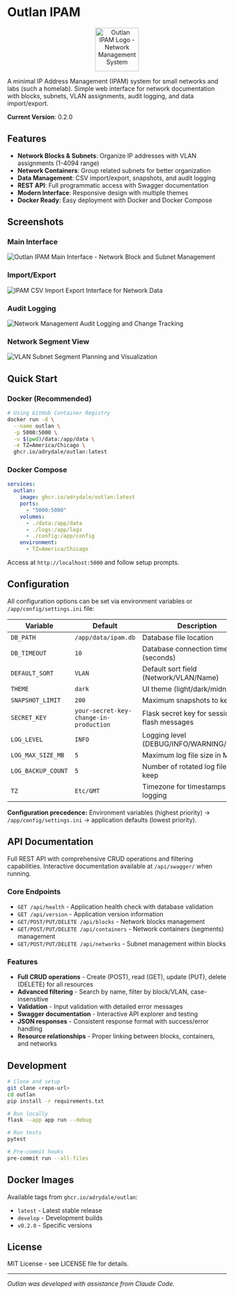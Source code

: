 # Outlan IPAM

<p align="center">
  <img src="app/static/img/outlan_logo.svg" alt="Outlan IPAM Logo - Network Management System" width="100" height="100">
</p>

A minimal IP Address Management (IPAM) system for small networks and labs (such a homelab). Simple web interface for network documentation with blocks, subnets, VLAN assignments, audit logging, and data import/export.

**Current Version**: 0.2.0

## Features

- **Network Blocks & Subnets**: Organize IP addresses with VLAN assignments (1-4094 range)
- **Network Containers**: Group related subnets for better organization
- **Data Management**: CSV import/export, snapshots, and audit logging  
- **REST API**: Full programmatic access with Swagger documentation
- **Modern Interface**: Responsive design with multiple themes
- **Docker Ready**: Easy deployment with Docker and Docker Compose

## Screenshots

### Main Interface
![Outlan IPAM Main Interface - Network Block and Subnet Management](screenshots/screenshot_main_interface.png)

### Import/Export
![IPAM CSV Import Export Interface for Network Data](screenshots/screenshot_import_export.png)

### Audit Logging
![Network Management Audit Logging and Change Tracking](screenshots/screenshot_audit_page.png)

### Network Segment View
![VLAN Subnet Segment Planning and Visualization](screenshots/screenshot_segment_view.png)

## Quick Start

### Docker (Recommended)

```bash
# Using GitHub Container Registry
docker run -d \
  --name outlan \
  -p 5000:5000 \
  -v $(pwd)/data:/app/data \
  -e TZ=America/Chicago \
  ghcr.io/adrydale/outlan:latest
```

### Docker Compose

```yaml
services:
  outlan:
    image: ghcr.io/adrydale/outlan:latest
    ports:
      - "5000:5000"
    volumes:
      - ./data:/app/data
      - ./logs:/app/logs
      - ./config:/app/config
    environment:
      - TZ=America/Chicago
```

Access at `http://localhost:5000` and follow setup prompts.

## Configuration

All configuration options can be set via environment variables or `/app/config/settings.ini` file:

| Variable | Default | Description |
|----------|---------|-------------|
| `DB_PATH` | `/app/data/ipam.db` | Database file location |
| `DB_TIMEOUT` | `10` | Database connection timeout (seconds) |
| `DEFAULT_SORT` | `VLAN` | Default sort field (Network/VLAN/Name) |
| `THEME` | `dark` | UI theme (light/dark/midnight) |
| `SNAPSHOT_LIMIT` | `200` | Maximum snapshots to keep |
| `SECRET_KEY` | `your-secret-key-change-in-production` | Flask secret key for sessions and flash messages |
| `LOG_LEVEL` | `INFO` | Logging level (DEBUG/INFO/WARNING/ERROR) |
| `LOG_MAX_SIZE_MB` | `5` | Maximum log file size in MB |
| `LOG_BACKUP_COUNT` | `5` | Number of rotated log files to keep |
| `TZ` | `Etc/GMT` | Timezone for timestamps and logging |

**Configuration precedence:** Environment variables (highest priority) → `/app/config/settings.ini` → application defaults (lowest priority).

## API Documentation

Full REST API with comprehensive CRUD operations and filtering capabilities. Interactive documentation available at `/api/swagger/` when running.

### Core Endpoints
- `GET /api/health` - Application health check with database validation
- `GET /api/version` - Application version information
- `GET/POST/PUT/DELETE /api/blocks` - Network blocks management
- `GET/POST/PUT/DELETE /api/containers` - Network containers (segments) management
- `GET/POST/PUT/DELETE /api/networks` - Subnet management within blocks

### Features
- **Full CRUD operations** - Create (POST), read (GET), update (PUT), delete (DELETE) for all resources
- **Advanced filtering** - Search by name, filter by block/VLAN, case-insensitive
- **Validation** - Input validation with detailed error messages
- **Swagger documentation** - Interactive API explorer and testing
- **JSON responses** - Consistent response format with success/error handling
- **Resource relationships** - Proper linking between blocks, containers, and networks

## Development

```bash
# Clone and setup
git clone <repo-url>
cd outlan
pip install -r requirements.txt

# Run locally
flask --app app run --debug

# Run tests  
pytest

# Pre-commit hooks
pre-commit run --all-files
```

## Docker Images

Available tags from `ghcr.io/adrydale/outlan`:
- `latest` - Latest stable release
- `develop` - Development builds
- `v0.2.0` - Specific versions

## License

MIT License - see LICENSE file for details.

---

*Outlan was developed with assistance from Claude Code.*
